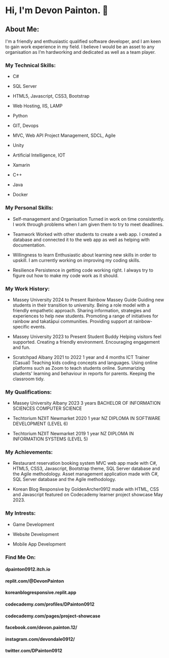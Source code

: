 # Hi, I'm Devon Painton. 👋

## About Me:

I'm a friendly and enthusiastic qualified software developer, and I am keen to gain work experience in my field. I believe I would be an asset to any organisation as I’m hardworking and dedicated as well as a team player.

### My Technical Skills:

 - C#

 - SQL Server

 - HTML5, Javascript, CSS3, Bootstrap

 - Web Hosting, IIS, LAMP

 - Python

 - GIT, Devops

 - MVC, Web API Project Management, SDCL, Agile

 - Unity

 - Artificial Intelligence, IOT

 - Xamarin

 - C++

 - Java

 - Docker

### My Personal Skills:

 - Self-management and Organisation
Turned in work on time consistently. I work through problems when I am given them to try to meet deadlines.

 - Teamwork
Worked with other students to create a web app. I created a database and connected it to the web app as well as helping with documentation.

 - Willingness to learn
Enthusiastic about learning new skills in order to upskill. I am currently working on improving my coding skills.

 - Resilience
Persistence in getting code working right. I always try to figure out how to make my code work as it should.


### My Work History:

 - Massey University
2024 to Present
Rainbow Massey Guide
Guiding new students in their transition to university.
Being a role model with a friendly empathetic approach.
Sharing information, strategies and experiences to help new students.
Promoting a range of initiatives for rainbow and takatāpui communities.
Providing support at rainbow-specific events.

 - Massey University
2023 to Present
Student Buddy
Helping visitors feel supported.
Creating a friendly environment.
Encouraging engagement and fun.

 - Scratchpad
Albany
2021 to 2022
1 year and 4 months
ICT Trainer (Casual)
Teaching kids coding concepts and languages.
Using online platforms such as Zoom to teach students online.
Summarizing students' learning and behaviour in reports for parents.
Keeping the classroom tidy.


### My Qualifications:

 - Massey University
Albany
2023
3 years
BACHELOR OF INFORMATION SCIENCES COMPUTER SCIENCE

 - Techtorium NZIIT
Newmarket
2020
1 year
NZ DIPLOMA IN SOFTWARE DEVELOPMENT (LEVEL 6)

 - Techtorium NZIIT
Newmarket
2019
1 year
NZ DIPLOMA IN INFORMATION SYSTEMS (LEVEL 5)


### My Achievements:

 - Restaurant reservation booking system MVC web app made with C#, HTML5, CSS3, Javascript, Bootstrap theme,  SQL Server database and the Agile methodology.
Asset management application made with C#, SQL Server database and the Agile methodology.

 - Korean Blog Responsive by GoldenArcher0912 made with HTML, CSS and Javascript featured on Codecademy learner project showcase May 2023.


### My Intrests:

- Game Development

- Website Development

- Mobile App Development

### Find Me On:

#### dpainton0912.itch.io

#### replit.com/@DevonPainton

#### koreanblogresponsive.replit.app

#### codecademy.com/profiles/DPainton0912

#### codecademy.com/pages/project-showcase

#### facebook.com/devon.painton.12/

#### instagram.com/devondale0912/

#### twitter.com/DPainton0912
